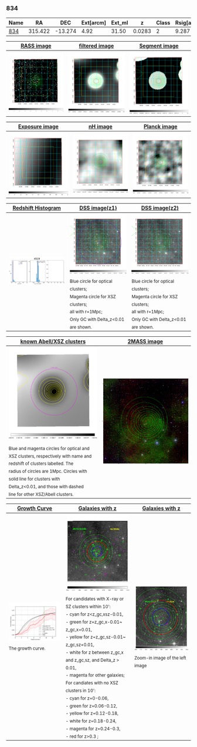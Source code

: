 <div STYLE="page-break-after: always;"></div>

### 834

|Name          |RA          |DEC      | Ext[arcm] | Ext_ml | z    | Class| Rsig[arcmin] | CRsig[c/s] | CR500[c/s] | R500[Mpc] |L500[erg/s]|F500[erg/s/cm^2]| M500[Msun]|Tx[keV]|beta|GC(XSZ,Delta_z<0.01)| GC(OPT,Delta_z<0.01)|GC|alias|
|--------------|------------|------------|---|---|-----------|--------|------|------|----|----|----|----|----|----|----|----|----|----|---|
|[834](script/834.md)     | 315.422       | -13.274       | 4.92    | 31.50   | 0.0283 | 2   | 9.287 |0.204 |0.233 |0.550 |6.363e+42 |3.468e-12 |4.851e+13 |1.382 |0.979 |MCXC, |N, |MCXC, |k519|

|[RASS image](../image/834/834_img.pdf)|[filtered image](../image/834/834_fil.pdf)|[Segment image](../image/834/834_seg.pdf)|
|-------------------|--------------------|-------------------|
| <img src="../image/834/834_img.png" width="300">  | <img src="../image/834/834_fil.png" width="300">   | <img src="../image/834/834_seg.png" width="300">  |

|[Exposure image](../image/834/834_mex.pdf)| [nH image](../image/834/834_nh.pdf)| [Planck image](../image/834/834_p.pdf)|
|-------------------|--------------------|-------------------|
|<img src="../image/834/834_mex.png" width="300">   | <img src="../image/834/834_nh.png" width="300">    | <img src="../image/834/834_p.png" width="300"> |

|[Redshift Histogram](../image/834/834_zg.pdf) | [DSS image(z1)](../image/834/834_dss_z1.pdf)      |  [DSS image(z2)](../image/834/834_dss_z2.pdf)    |
|-------------------|--------------------|-------------------|
|<img src="../image/834/834_zg.png" width="300"> |<img src="../image/834/834_dss_z1.png" width="300"> <sub><br>Blue circle for optical clusters; <br>Magenta circle for XSZ clusters; <br>all with r=1Mpc; <br>Only GC with Delta_z<0.01 are shown. </sub>| <img src="../image/834/834_dss_z2.png" width="300"><sub><br>Blue circle for optical clusters; <br>Magenta circle for XSZ clusters; <br>all with r=1Mpc; <br>Only GC with Delta_z<0.01 are shown. </sub> |

|[known Abell/XSZ clusters](../image/834/834_m.pdf) | [2MASS image](../image/834/834_2mass.pdf)      |
|-------------------|-------------------|
|<img src=../image/834/834_m.png width="300"> <sub><br>Blue and magenta circles for optical and <br>XSZ clusters, respectively with name and <br>redshift of clusters labelled. The <br>radius of circles are 1Mpc. Circles with <br>solid line for clusters with <br>Delta_z<0.01, and those with dashed <br>line for other XSZ/Abell clusters.        </sub>|<img src="../image/834/834_2mass.png" width="300">  |

|[Growth Curve](../image/834/834_gca_all.png) |[Galaxies with z](../image/834/834_opt_ned.pdf) |[Galaxies with z](../image/834/834_opt_ned_zoom.pdf) |
|-------------------|-------------------|-------------------|
| <img src="../image/834/834_gca_all.png" width="300"> <sub><br>The growth curve.</sub>| <img src=../image/834/834_opt_ned.png width="300"> <br><sub> For candidates with X-ray or SZ clusters within 10': <br> - cyan for z<z_gc,xsz-0.01, <br> - green for z=z_gc,x-0.01~ z_gc,x+0.01, <br> - yellow for z=z_gc,sz-0.01~ z_gc,sz+0.01, <br> - white for z between z_gc,x and z_gc,sz, and Delta_z > 0.01, <br> - magenta for other galaxies; <br>For candiates with no XSZ clusters in 10': <br> - cyan for z=0-0.06, <br> - green for z=0.06-0.12, <br> - yellow for z=0.12-0.18, <br> - white for z=0.18-0.24, <br> - magenta for z=0.24-0.3, <br> - red for z>0.3 ;  </sub>|<img src=../image/834/834_opt_ned_zoom.png width="300">  <br><sub> Zoom-in image of the left image</sub>|




